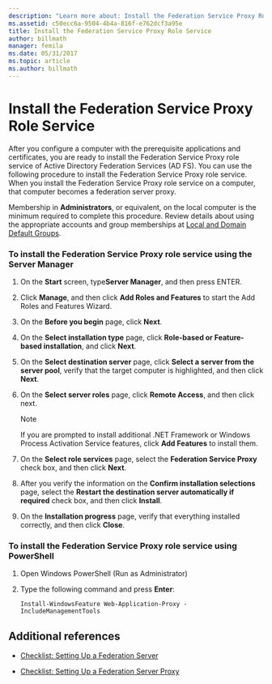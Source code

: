 ```yaml
---
description: "Learn more about: Install the Federation Service Proxy Role Service"
ms.assetid: c50ecc6a-9504-4b4a-816f-e762dcf3a95e
title: Install the Federation Service Proxy Role Service
author: billmath
manager: femila
ms.date: 05/31/2017
ms.topic: article
ms.author: billmath
---
```


# Install the Federation Service Proxy Role Service

After you configure a computer with the prerequisite applications and certificates, you are ready to install the Federation Service Proxy role service of Active Directory Federation Services \(AD FS\). You can use the following procedure to install the Federation Service Proxy role service. When you install the Federation Service Proxy role service on a computer, that computer becomes a federation server proxy.

Membership in **Administrators**, or equivalent, on the local computer is the minimum required to complete this procedure.  Review details about using the appropriate accounts and group memberships at [Local and Domain Default Groups](https://go.microsoft.com/fwlink/?LinkId=83477).

### To install the Federation Service Proxy role service using the Server Manager

1.  On the **Start** screen, type**Server Manager**, and then press ENTER.

2.  Click **Manage**, and then click **Add Roles and Features** to start the Add Roles and Features Wizard.

3.  On the **Before you begin** page, click **Next**.

4.  On the **Select installation type** page, click **Role\-based or Feature\-based installation**, and click **Next**.

5.  On the **Select destination server** page, click **Select a server from the server pool**, verify that the target computer is highlighted, and then click **Next**.

6.  On the **Select server roles** page, click **Remote Access**, and then click next.

    > [!NOTE]
    > If you are prompted to install additional .NET Framework or Windows Process Activation Service features, click **Add Features** to install them.

7. On the **Select role services** page, select the **Federation Service Proxy** check box, and then click **Next**.

8. After you verify the information on the **Confirm installation selections** page, select the **Restart the destination server automatically if required** check box, and then click **Install**.

13. On the **Installation progress** page, verify that everything installed correctly, and then click **Close**.

### To install the Federation Service Proxy role service using PowerShell

1. Open Windows PowerShell (Run as Administrator)

2. Type the following command and press **Enter**:

    ```
    Install-WindowsFeature Web-Application-Proxy -IncludeManagementTools
    ```

## Additional references

- [Checklist: Setting Up a Federation Server](Checklist--Setting-Up-a-Federation-Server.md)

- [Checklist: Setting Up a Federation Server Proxy](Checklist--Setting-Up-a-Federation-Server-Proxy.md)
